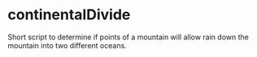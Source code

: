 continentalDivide
=================

Short script to determine if points of a mountain will allow rain down the mountain into two different oceans.
